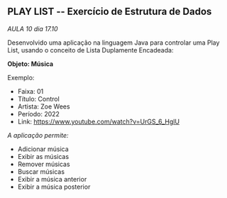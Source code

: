 ## PLAY LIST -- Exercício de Estrutura de Dados 
*AULA 10 dia 17.10* 

Desenvolvido uma aplicação na linguagem Java para controlar uma Play List, usando o conceito de Lista Duplamente Encadeada:

**Objeto: Música**

Exemplo:
- Faixa: 01
- Título:  Control
- Artista: Zoe Wees
- Período: 2022
- Link: https://www.youtube.com/watch?v=UrGS_6_HglU
 
_A aplicação permite:_

- Adicionar música
- Exibir as músicas 
- Remover músicas
- Buscar músicas
- Exibir a música anterior
- Exibir a música posterior





